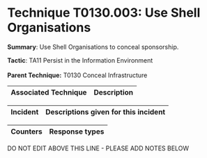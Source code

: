 # Technique T0130.003: Use Shell Organisations

**Summary**: Use Shell Organisations to conceal sponsorship.

**Tactic**: TA11 Persist in the Information Environment <br><br>**Parent Technique:** T0130 Conceal Infrastructure


| Associated Technique | Description |
| --------- | ------------------------- |



| Incident | Descriptions given for this incident |
| -------- | -------------------- |



| Counters | Response types |
| -------- | -------------- |


DO NOT EDIT ABOVE THIS LINE - PLEASE ADD NOTES BELOW